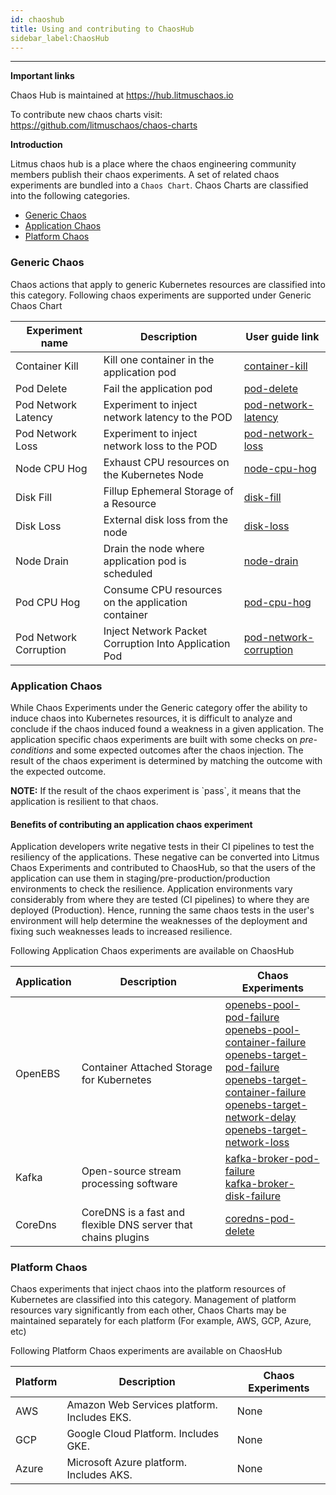 ```yaml
---
id: chaoshub 
title: Using and contributing to ChaosHub
sidebar_label:ChaosHub 
---
```

------


**Important links**

Chaos Hub is maintained at https://hub.litmuschaos.io

To contribute new chaos charts visit: https://github.com/litmuschaos/chaos-charts

**Introduction**

Litmus chaos hub is a place where the chaos engineering community members publish their chaos experiments. A set of related chaos experiments are bundled into a `Chaos Chart`. Chaos Charts are classified into the following categories.

- [Generic Chaos](#generic-chaos)
- [Application Chaos](#application-chaos)
- [Platform Chaos](#platform-chaos)



### Generic Chaos 

Chaos actions that apply to generic Kubernetes resources are classified into this category. Following chaos experiments are supported under Generic Chaos Chart

| Experiment name | Description                               | User guide link                                         |
| ----------- | ----------------------------------------- | --------------------------------------------------------- |
| Container Kill | Kill one container in the application pod | [container-kill](container-kill.md)|
| Pod Delete | Fail the application pod | [pod-delete](pod-delete.md) |
| Pod Network Latency | Experiment to inject network latency to the POD | [pod-network-latency](pod-network-latency.md) |
| Pod Network Loss | Experiment to inject network loss to the POD | [pod-network-loss](pod-network-loss.md) |
| Node CPU Hog | Exhaust CPU resources on the Kubernetes Node | [node-cpu-hog](node-cpu-hog.md) |
| Disk Fill | Fillup Ephemeral Storage of a Resource | [disk-fill](disk-fill.md) |
| Disk Loss | External disk loss from the node | [disk-loss](disk-loss.md)|
| Node Drain| Drain the node where application pod is scheduled | [node-drain](node-drain.md) |
| Pod CPU Hog | Consume CPU resources on the application container | [pod-cpu-hog](pod-cpu-hog.md) |
| Pod Network Corruption | Inject Network Packet Corruption Into Application Pod |[pod-network-corruption](pod-network-corruption.md) |

### Application Chaos

While Chaos Experiments under the Generic category offer the ability to induce chaos into Kubernetes resources, it is difficult to analyze and conclude if the chaos induced found a weakness in a given application. The application specific chaos experiments are built with some checks on *pre-conditions* and some expected outcomes after the chaos injection. The result of the chaos experiment is determined by matching the outcome with the expected outcome. 

<div class="danger">
<strong>NOTE:</strong> If the result of the chaos experiment is `pass`, it means that the application is resilient to that chaos.
</div>


#### Benefits of contributing an application chaos experiment

Application developers write negative tests in their CI pipelines to test the resiliency of the applications. These negative can be converted into Litmus Chaos Experiments and contributed to ChaosHub, so that the users of the application can use them in staging/pre-production/production environments to check the resilience. Application environments vary considerably from where they are tested (CI pipelines) to where they are deployed (Production). Hence, running the same chaos tests in the user's environment will help determine the weaknesses of the deployment and fixing such weaknesses leads to increased resilience. 



Following Application Chaos experiments are available on ChaosHub



| Application | Description                               | Chaos Experiments                                         |
| ----------- | ----------------------------------------- | --------------------------------------------------------- |
| OpenEBS     | Container Attached Storage for Kubernetes | [openebs-pool-pod-failure](openebs-pool-pod-failure.md)<br>[openebs-pool-container-failure](openebs-pool-container-failure.md)<br>[openebs-target-pod-failure](openebs-target-pod-failure.md)<br>[openebs-target-container-failure](openebs-target-container-failure.md)<br>[openebs-target-network-delay](openebs-target-network-delay.md)<br>[openebs-target-network-loss](openebs-target-network-loss.md) |
| Kafka  | Open-source stream processing software     |  [kafka-broker-pod-failure](kafka-broker-pod-failure.md)<br>[kafka-broker-disk-failure](kafka-broker-disk-failure.md)<br>                                                        | 
| CoreDns | CoreDNS is a fast and flexible DNS server that chains plugins | [coredns-pod-delete](coredns-pod-delete.md)|                                               

### Platform Chaos

Chaos experiments that inject chaos into the platform resources of Kubernetes are classified into this category. Management of platform resources vary significantly from each other, Chaos Charts may be maintained separately for each platform (For example, AWS, GCP, Azure, etc)

Following Platform Chaos experiments are available on ChaosHub



| Platform | Description                                 | Chaos Experiments |
| -------- | ------------------------------------------- | ----------------- |
| AWS      | Amazon Web Services platform. Includes EKS. | None              |
| GCP      | Google Cloud Platform. Includes GKE.        | None              |
| Azure    | Microsoft Azure platform. Includes AKS.     | None              |


<!-- Global site tag (gtag.js) - Google Analytics -->

<script async src="https://www.googletagmanager.com/gtag/js?id=UA-92076314-12"></script>
<script>
  window.dataLayer = window.dataLayer || [];
  function gtag(){dataLayer.push(arguments);}
  gtag('js', new Date());

  gtag('config', 'UA-92076314-12');
</script>